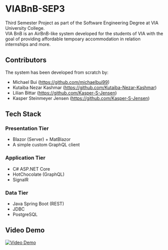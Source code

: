 # VIABnB-SEP3

Third Semester Project as part of the Software Engineering Degree at VIA University College. <br>
VIA BnB is an AirBnB-like system developed for the students of VIA with the goal of providing affordable tempoary accommodation in relation internships and more.

## Contributors

The system has been developed from scratch by: <br>

- Michael Bui (https://github.com/michaelbui99)
- Kutaiba Nezar Kashmar (https://github.com/Kutaiba-Nezar-Kashmar)
- Lilian Bittar (https://github.com/Kasper-S-Jensen)
- Kasper Steinmeyer Jensen (https://github.com/Kasper-S-Jensen)

## Tech Stack

### Presentation Tier

- Blazor (Server) + MatBlazor
- A simple custom GraphQL client

### Application Tier

- C# ASP.NET Core
- HotChocolate (GraphQL)
- SignalR

### Data Tier

- Java Spring Boot (REST)
- JDBC
- PostgreSQL

## Video Demo

[![Video Demo](https://i3.ytimg.com/vi/SHCDYEuTTZg/maxresdefault.jpghttp://img.youtube.com/vi/FrDp7ZJk8D0/0.jpg)](https://www.youtube.com/watch?v=SHCDYEuTTZg)
